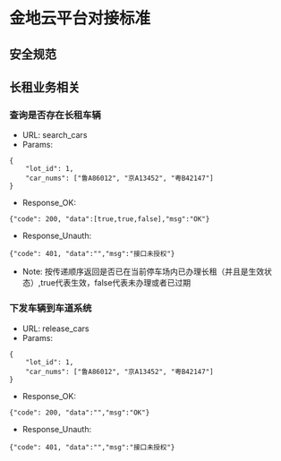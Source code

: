 # 金地云平台对接标准

## 安全规范


## 长租业务相关

### 查询是否存在长租车辆
- URL: search_cars
- Params:
```
{
	"lot_id": 1,
	"car_nums": ["鲁A86012", "京A13452", "粤B42147"]
}
```
- Response_OK:
```
{"code": 200, "data":[true,true,false],"msg":"OK"}
```
- Response_Unauth:
```
{"code": 401, "data":"","msg":"接口未授权"}
```
- Note: 按传递顺序返回是否已在当前停车场内已办理长租（并且是生效状态）,true代表生效，false代表未办理或者已过期

### 下发车辆到车道系统
- URL: release_cars
- Params:
```
{
	"lot_id": 1,
	"car_nums": ["鲁A86012", "京A13452", "粤B42147"]
}
```
- Response_OK:
```
{"code": 200, "data":"","msg":"OK"}
```
- Response_Unauth:
```
{"code": 401, "data":"","msg":"接口未授权"}
```